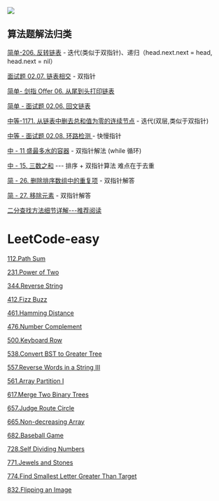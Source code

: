 ![](https://tva1.sinaimg.cn/large/007S8ZIlgy1ggx98ophyaj313i0u01i4.jpg)

## 算法题解法归类

[简单-206. 反转链表](https://leetcode-cn.com/problems/reverse-linked-list/)  -  迭代(类似于双指针)、递归（head.next.next = head, head.next = nil）

[面试题 02.07. 链表相交](https://leetcode-cn.com/problems/intersection-of-two-linked-lists-lcci/) - 双指针

[简单- 剑指 Offer 06. 从尾到头打印链表](https://leetcode-cn.com/problems/cong-wei-dao-tou-da-yin-lian-biao-lcof/) 

[简单 - 面试题 02.06. 回文链表](https://leetcode-cn.com/problems/palindrome-linked-list-lcci/)


[中等-1171. 从链表中删去总和值为零的连续节点](https://leetcode-cn.com/problems/remove-zero-sum-consecutive-nodes-from-linked-list/) - 迭代(双层,类似于双指针)

[中等 - 面试题 02.08. 环路检测 ](https://leetcode-cn.com/problems/linked-list-cycle-lcci/) - 快慢指针


[中 - 11 盛最多水的容器](https://leetcode-cn.com/problems/container-with-most-water/) -  双指针解法 (while 循环)

[中 - 15. 三数之和](https://leetcode-cn.com/problems/3sum/)  --- 排序 + 双指针算法 难点在于去重
 
[简 - 26. 删除排序数组中的重复项](https://leetcode-cn.com/problems/remove-duplicates-from-sorted-array/)  -  双指针解答

[简 - 27. 移除元素](https://leetcode-cn.com/problems/remove-element/) - 双指针解答

[二分查找方法细节详解---推荐阅读](https://leetcode-cn.com/problems/find-first-and-last-position-of-element-in-sorted-array/solution/er-fen-cha-zhao-suan-fa-xi-jie-xiang-jie-by-labula/)


# LeetCode-easy

[112.Path Sum](https://github.com/Rsenjoyer/LeetCode-in-Swift/tree/master/Swift/easy/112.Path%20Sum.swift)

[231.Power of Two](https://github.com/Rsenjoyer/LeetCode-in-Swift/tree/master/Swift/easy/231.Power%20of%20Two.swift)

[344.Reverse String](https://github.com/Rsenjoyer/LeetCode-in-Swift/tree/master/Swift/easy/344.Reverse%20String.swift)

[412.Fizz Buzz](https://github.com/Rsenjoyer/LeetCode-in-Swift/tree/master/Swift/easy/412.Fizz%20Buzz.swift)

[461.Hamming Distance](https://github.com/Rsenjoyer/LeetCode-in-Swift/tree/master/Swift/easy/461.Hamming%20Distance.swift)

[476.Number Complement](https://github.com/Rsenjoyer/LeetCode-in-Swift/tree/master/Swift/easy/476.Number%20Complement.swift)

[500.Keyboard Row](https://github.com/Rsenjoyer/LeetCode-in-Swift/tree/master/Swift/easy/500.Keyboard%20Row.swift)

[538.Convert BST to Greater Tree](https://github.com/Rsenjoyer/LeetCode-in-Swift/tree/master/Swift/easy/538.Convert%20BST%20to%20Greater%20Tree.swift)

[557.Reverse Words in a String III](https://github.com/Rsenjoyer/LeetCode-in-Swift/tree/master/Swift/easy/557.Reverse%20Words%20in%20a%20String%20III.swift)

[561.Array Partition I](https://github.com/Rsenjoyer/LeetCode-in-Swift/tree/master/Swift/easy/561.Array%20Partition%20I.swift)

[617.Merge Two Binary Trees](https://github.com/Rsenjoyer/LeetCode-in-Swift/tree/master/Swift/easy/617.Merge%20Two%20Binary%20Trees.swift)

[657.Judge Route Circle](https://github.com/Rsenjoyer/LeetCode-in-Swift/tree/master/Swift/easy/657.Judge%20Route%20Circle.swift)

[665.Non-decreasing Array](https://github.com/Rsenjoyer/LeetCode-in-Swift/tree/master/Swift/easy/665.Non-decreasing%20Array.swift)

[682.Baseball Game](https://github.com/Rsenjoyer/LeetCode-in-Swift/tree/master/Swift/easy/682.Baseball%20Game.swift)

[728.Self Dividing Numbers](https://github.com/Rsenjoyer/LeetCode-in-Swift/tree/master/Swift/easy/728.Self%20Dividing%20Numbers.swift)

[771.Jewels and Stones](https://github.com/Rsenjoyer/LeetCode-in-Swift/tree/master/Swift/easy/771.Jewels%20and%20Stones.swift)

[774.Find Smallest Letter Greater Than Target](https://github.com/Rsenjoyer/LeetCode-in-Swift/tree/master/Swift/easy/774.Find%20Smallest%20Letter%20Greater%20Than%20Target.swift)

[832.Flipping an Image](https://github.com/Rsenjoyer/LeetCode-in-Swift/tree/master/Swift/easy/832.Flipping%20an%20Image.swift)

